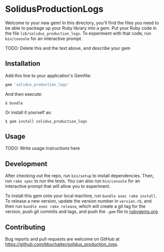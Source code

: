 # SolidusProductionLogs

Welcome to your new gem! In this directory, you'll find the files you need to be able to package up your Ruby library into a gem. Put your Ruby code in the file `lib/solidus_production_logs`. To experiment with that code, run `bin/console` for an interactive prompt.

TODO: Delete this and the text above, and describe your gem

## Installation

Add this line to your application's Gemfile:

```ruby
gem 'solidus_production_logs'
```

And then execute:

    $ bundle

Or install it yourself as:

    $ gem install solidus_production_logs

## Usage

TODO: Write usage instructions here

## Development

After checking out the repo, run `bin/setup` to install dependencies. Then, run `rake spec` to run the tests. You can also run `bin/console` for an interactive prompt that will allow you to experiment.

To install this gem onto your local machine, run `bundle exec rake install`. To release a new version, update the version number in `version.rb`, and then run `bundle exec rake release`, which will create a git tag for the version, push git commits and tags, and push the `.gem` file to [rubygems.org](https://rubygems.org).

## Contributing

Bug reports and pull requests are welcome on GitHub at https://github.com/bbuchalter/solidus_production_logs.

